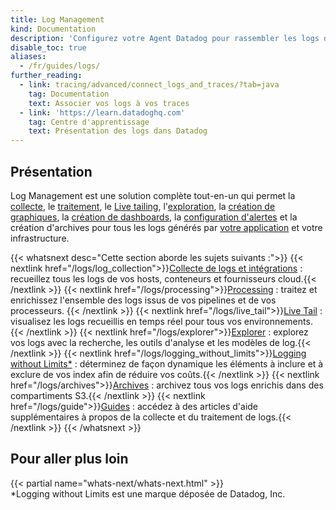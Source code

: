 ```yaml
---
title: Log Management
kind: Documentation
description: 'Configurez votre Agent Datadog pour rassembler les logs de votre host, de vos conteneurs et de vos services.'
disable_toc: true
aliases:
  - /fr/guides/logs/
further_reading:
  - link: tracing/advanced/connect_logs_and_traces/?tab=java
    tag: Documentation
    text: Associer vos logs à vos traces
  - link: 'https://learn.datadoghq.com'
    tag: Centre d'apprentissage
    text: Présentation des logs dans Datadog
---
```

## Présentation

Log Management est une solution complète tout-en-un qui permet la [collecte][1], le [traitement][2], le [Live tailing][3], l'[exploration][4], la [création de graphiques][5], la [création de dashboards][6], la [configuration d'alertes][7] et la création d'archives pour tous les logs générés par [votre application][8] et votre infrastructure.

{{< whatsnext desc="Cette section aborde les sujets suivants :">}}
  {{< nextlink href="/logs/log_collection">}}<u>Collecte de logs et intégrations</u> : recueillez tous les logs de vos hosts, conteneurs et fournisseurs cloud.{{< /nextlink >}}
  {{< nextlink href="/logs/processing">}}<u>Processing</u> : traitez et enrichissez l'ensemble des logs issus de vos pipelines et de vos processeurs. {{< /nextlink >}}
  {{< nextlink href="/logs/live_tail">}}<u>Live Tail</u> : visualisez les logs recueillis en temps réel pour tous vos environnements.{{< /nextlink >}}
  {{< nextlink href="/logs/explorer">}}<u>Explorer</u> : explorez vos logs avec la recherche, les outils d'analyse et les modèles de log.{{< /nextlink >}}
  {{< nextlink href="/logs/logging_without_limits">}}<u>Logging without Limits*</u> : déterminez de façon dynamique les éléments à inclure et à exclure de vos index afin de réduire vos coûts.{{< /nextlink >}}
  {{< nextlink href="/logs/archives">}}<u>Archives</u> : archivez tous vos logs enrichis dans des compartiments S3.{{< /nextlink >}}
  {{< nextlink href="/logs/guide">}}<u>Guides</u> : accédez à des articles d'aide supplémentaires à propos de la collecte et du traitement de logs.{{< /nextlink >}}
{{< /whatsnext >}}

## Pour aller plus loin

{{< partial name="whats-next/whats-next.html" >}}
<br>
*Logging without Limits est une marque déposée de Datadog, Inc.

[1]: /fr/agent/logs
[2]: /fr/logs/processing
[3]: /fr/logs/live_tail
[4]: /fr/logs/explore
[5]: /fr/logs/explorer/analytics
[6]: /fr/graphing/dashboards/widgets/#timeseries
[7]: /fr/monitors/monitor_types/log
[8]: /fr/logs/log_collection/#how-to-get-the-most-of-your-application-logs